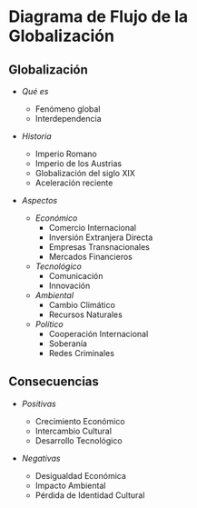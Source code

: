 
# Diagrama de Flujo de la Globalización

## Globalización
- *Qué es*
  - Fenómeno global
  - Interdependencia

- *Historia*
  - Imperio Romano
  - Imperio de los Austrias
  - Globalización del siglo XIX
  - Aceleración reciente

- *Aspectos*
  - *Económico*
    - Comercio Internacional
    - Inversión Extranjera Directa
    - Empresas Transnacionales
    - Mercados Financieros
  - *Tecnológico*
    - Comunicación
    - Innovación
  - *Ambiental*
    - Cambio Climático
    - Recursos Naturales
  - *Político*
    - Cooperación Internacional
    - Soberanía
    - Redes Criminales

## Consecuencias
- *Positivas*
  - Crecimiento Económico
  - Intercambio Cultural
  - Desarrollo Tecnológico

- *Negativas*
  - Desigualdad Económica
  - Impacto Ambiental
  - Pérdida de Identidad Cultural
